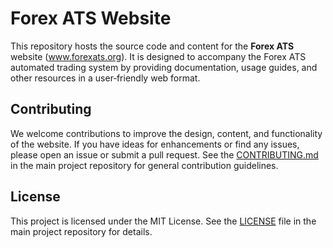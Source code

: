 # Forex ATS Website

This repository hosts the source code and content for the **Forex ATS** website (www.forexats.org). It is designed to accompany the Forex ATS automated trading system by providing documentation, usage guides, and other resources in a user‑friendly web format.

## Contributing

We welcome contributions to improve the design, content, and functionality of the website. If you have ideas for enhancements or find any issues, please open an issue or submit a pull request. See the [CONTRIBUTING.md](../MT5-AutoTrading-System/CONTRIBUTING.md) in the main project repository for general contribution guidelines.

## License

This project is licensed under the MIT License. See the [LICENSE](../MT5-AutoTrading-System/LICENSE) file in the main project repository for details.
